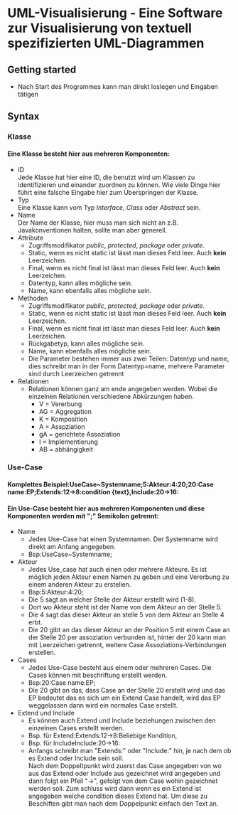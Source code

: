 # UML-Visualisierung - Eine Software zur Visualisierung von textuell spezifizierten UML-Diagrammen

## Getting started
* Nach Start des Programmes kann man direkt loslegen und Eingaben tätigen

## Syntax
### Klasse
#### Eine Klasse besteht hier aus mehreren Komponenten:<br/>
  * ID<br/>
  Jede Klasse hat hier eine ID, die benutzt wird um Klassen zu identifizieren und einander zuordnen zu können. Wie viele Dinge hier führt eine falsche Eingabe hier zum Überspringen der Klasse.<br/>
  * Typ<br/>
  Eine Klasse kann vom Typ *Interface*, *Class* oder *Abstract* sein.<br/>
  * Name<br/>
  Der Name der Klasse, hier muss man sich nicht an z.B. Javakonventionen halten, sollte man aber generell.<br/>
  * Attribute<br/>
    * Zugriffsmodifikator *public*, *protected*, *package* oder *private*.<br/>
    * Static, wenn es nicht static ist lässt man dieses Feld leer. Auch __kein__ Leerzeichen.<br/>
    * Final, wenn es nicht final ist lässt man dieses Feld leer. Auch __kein__ Leerzeichen.<br/>
    * Datentyp, kann alles mögliche sein.<br/>
    * Name, kann ebenfalls alles mögliche sein.<br/>
   * Methoden<br/>
       * Zugriffsmodifikator *public*, *protected*, *package* oder *private*.<br/>
       * Static, wenn es nicht static ist lässt man dieses Feld leer. Auch __kein__ Leerzeichen.<br/>
       * Final, wenn es nicht final ist lässt man dieses Feld leer. Auch __kein__ Leerzeichen.<br/>
       * Rückgabetyp, kann alles mögliche sein.<br/>
       * Name, kann ebenfalls alles mögliche sein.<br/>
       * Die Parameter bestehen immer aus zwei Teilen: Datentyp und name, dies schreibt man in der Form Datentyp=name, mehrere Parameter sind durch Leerzeichen getrennt<br/>
   * Relationen<br/>
       * Relationen können ganz am ende angegeben werden. Wobei die einzelnen Relationen verschiedene Abkürzungen haben.
          * V  = Vererbung
          * AG = Aggregation
          * K  = Komposition
          * A  = Asspziation
          * gA = gerichtete Assoziation 
          * I  = Implementierung
          * AB = abhängigkeit
          
### Use-Case
#### Komplettes Beispiel:UseCase~Systemname;5:Akteur:4:20;20:Case name:EP;Extends:12->8:condition {text},Include:20->16:
#### Ein Use-Case besteht hier aus mehreren Komponenten und diese Komponenten werden mit ";" Semikolon getrennt:
  * Name<br/>
    * Jedes Use-Case hat einen Systemnamen. Der Systemname wird direkt am Anfang angegeben.<br/> 
    * Bsp:UseCase~Systemname;<br/>
  *  Akteur<br/>
     * Jedes Use_case hat auch einen oder mehrere Akteure. Es ist möglich jeden Akteur einen Namen zu geben und eine Vererbung zu einem         anderen Akteur zu erstellen. <br/>
     * Bsp:5:Akteur:4:20;<br/>
     * Die 5 sagt an welcher Stelle der Akteur erstellt wird (1-8).<br/>
     * Dort wo Akteur steht ist der Name von dem Akteur an der Stelle 5.<br/>
     * Die 4 sagt das dieser Akteur an stelle 5 von dem Akteur an Stelle 4 erbt.<br/>
     * Die 20 gibt an das dieser Akteur an der Position 5 mit einem Case an der Stelle 20 per assoziation verbunden ist, hinter der 20        kann man mit Leerzeichen getrennt, weitere Case Assoziations-Verbindungen erstellen. <br/>
  * Cases<br/>
    * Jedes Use-Case besteht aus einem oder mehreren Cases. Die Cases können mit beschriftung erstellt werden.<br/>
    * Bsp:20:Case name:EP;<br/>
    * Die 20 gibt an das, dass Case an der Stelle 20 erstellt wird und das EP bedeutet das es sich um ein Extend Case handelt, wird das         EP weggelassen dann wird ein normales Case erstellt.<br/>
  * Extend und Include<br/>
    * Es können auch Extend und Include beziehungen zwischen den einzelnen Cases erstellt werden.<br/>
    * Bsp. für Extend:Extends:12->8:Beliebige Kondition,<br/>
    * Bsp. für IncludeInclude:20->16:<br/>
    * Anfangs schreibt man "Extends:" oder "Include:" hin, je nach dem ob es Extend oder Include sein soll.<br/>
    Nach dem Doppeltpunkt wird zuerst das Case angegeben von wo aus das Extend oder Include aus gezeichnet wird angegeben und dann folgt      ein Pfeil "->", gefolgt von dem Case wohin gezeichnet werden soll. Zum schluss wird dann wenn es ein Extend ist angegeben welche        condition dieses Extend hat. Um diese zu Beschiften gibt man nach dem Doppelpunkt einfach den Text an.
